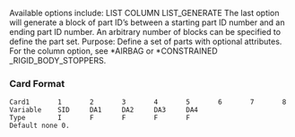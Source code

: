 Available options include:
	LIST
	COLUMN
	LIST_GENERATE
The last option will generate a block of part ID’s between a starting part ID number and an ending
part ID number. An arbitrary number of blocks can be specified to define the part set.
Purpose: Define a set of parts with optional attributes. For the column option, see *AIRBAG or
*CONSTRAINED _RIGID_BODY_STOPPERS.

### Card Format

```card
Card1		1		2		3		4		5		6		7		8
Variable 	SID 	DA1 	DA2 	DA3 	DA4
Type 		I 		F		F		F		F
Default none 0.
```